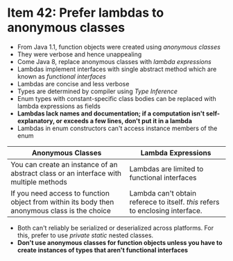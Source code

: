 # Item 42: Prefer lambdas to anonymous classes

- From Java 1.1, function objects were created using _anonymous classes_
- They were verbose and hence unappealing
- Come Java 8, replace anonymous classes with _lambda expressions_
- Lambdas implement interfaces with single abstract method which are known as _functional interfaces_
- Lambdas are concise and less verbose
- Types are determined by compiler using _Type Inference_
- Enum types with constant-specific class bodies can be replaced with lambda expressions as fields
- **Lambdas lack names and documentation; if a computation isn't self-explanatory, or exceeds a few lines,
don't put it in a lambda**
- Lambdas in enum constructors can't access instance members of the enum


| Anonymous Classes                                                                             | Lambda Expressions                                                            |
-----------------------------------------------------------------------------------------------|-------------------------------------------------------------------------------|
| You can create an instance of an abstract class or an interface with multiple methods         | Lambdas are limited to functional interfaces                                  |
| If you need access to function object from within its body then anonymous class is the choice | Lambda can't obtain referece to itself. _this_ refers to enclosing interface. |

- Both can't reliably be serialized or deserialized across platforms. For this, prefer
to use _private static_ nested classes.
- **Don't use anonymous classes for function objects unless you have to create instances of
types that aren't functional interfaces**


